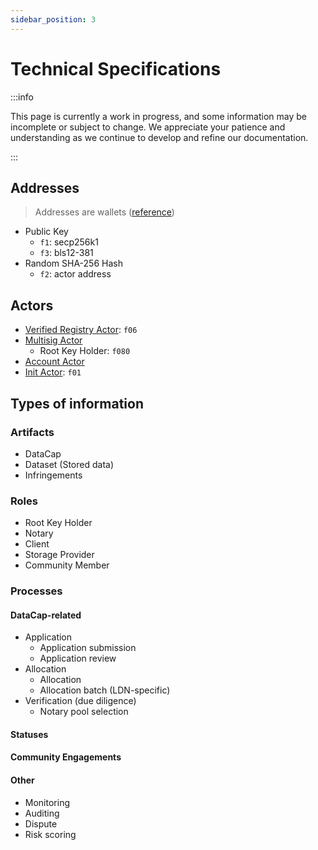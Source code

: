 ```yaml
---
sidebar_position: 3
---
```


# Technical Specifications

:::info

This page is currently a work in progress, and some information may be incomplete or subject to change. We appreciate your patience and understanding as we continue to develop and refine our documentation.

:::

## Addresses

> Addresses are wallets ([reference](https://lotus.filecoin.io/lotus/manage/manage-fil/#creating-a-wallet))

- Public Key
  - `f1`: secp256k1
  - `f3`: bls12-381
- Random SHA-256 Hash
  - `f2`: actor address

## Actors

- [Verified Registry Actor](https://spec.filecoin.io/#section-glossary.verified-registry-actor): `f06`
- [Multisig Actor](https://spec.filecoin.io/#section-glossary.multisig-actor)
  - Root Key Holder: `f080`
- [Account Actor](https://spec.filecoin.io/#section-glossary.account-actor)
- [Init Actor](https://spec.filecoin.io/#section-glossary.init-actor): `f01`

## Types of information

### Artifacts

- DataCap
- Dataset (Stored data)
- Infringements

### Roles

- Root Key Holder
- Notary
- Client
- Storage Provider
- Community Member

### Processes

#### DataCap-related

- Application
  - Application submission
  - Application review
- Allocation
  - Allocation
  - Allocation batch (LDN-specific)
- Verification (due diligence)
  - Notary pool selection

#### Statuses

#### Community Engagements

#### Other

- Monitoring
- Auditing
- Dispute
- Risk scoring
